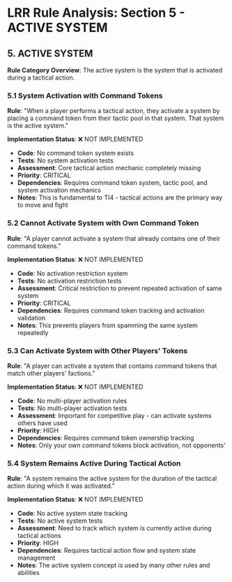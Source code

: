 # LRR Rule Analysis: Section 5 - ACTIVE SYSTEM

## 5. ACTIVE SYSTEM

**Rule Category Overview**: The active system is the system that is activated during a tactical action.

### 5.1 System Activation with Command Tokens
**Rule**: "When a player performs a tactical action, they activate a system by placing a command token from their tactic pool in that system. That system is the active system."

**Implementation Status**: ❌ NOT IMPLEMENTED
- **Code**: No command token system exists
- **Tests**: No system activation tests
- **Assessment**: Core tactical action mechanic completely missing
- **Priority**: CRITICAL
- **Dependencies**: Requires command token system, tactic pool, and system activation mechanics
- **Notes**: This is fundamental to TI4 - tactical actions are the primary way to move and fight

### 5.2 Cannot Activate System with Own Command Token
**Rule**: "A player cannot activate a system that already contains one of their command tokens."

**Implementation Status**: ❌ NOT IMPLEMENTED
- **Code**: No activation restriction system
- **Tests**: No activation restriction tests
- **Assessment**: Critical restriction to prevent repeated activation of same system
- **Priority**: CRITICAL
- **Dependencies**: Requires command token tracking and activation validation
- **Notes**: This prevents players from spamming the same system repeatedly

### 5.3 Can Activate System with Other Players' Tokens
**Rule**: "A player can activate a system that contains command tokens that match other players' factions."

**Implementation Status**: ❌ NOT IMPLEMENTED
- **Code**: No multi-player activation rules
- **Tests**: No multi-player activation tests
- **Assessment**: Important for competitive play - can activate systems others have used
- **Priority**: HIGH
- **Dependencies**: Requires command token ownership tracking
- **Notes**: Only your own command tokens block activation, not opponents'

### 5.4 System Remains Active During Tactical Action
**Rule**: "A system remains the active system for the duration of the tactical action during which it was activated."

**Implementation Status**: ❌ NOT IMPLEMENTED
- **Code**: No active system state tracking
- **Tests**: No active system tests
- **Assessment**: Need to track which system is currently active during tactical actions
- **Priority**: HIGH
- **Dependencies**: Requires tactical action flow and system state management
- **Notes**: The active system concept is used by many other rules and abilities